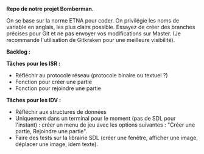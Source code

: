 **Repo de notre projet Bomberman.**

On se base sur la norme ETNA pour coder. On privilégie les noms de variable en anglais, les plus clairs possible.
Essayez de créer des branches précises pour Git et ne pas envoyer vos modifications sur Master. (Je recommande l'utilisation de Gitkraken pour une meilleure visibilité).

**Backlog :**

**Tâches pour les ISR :** 
- Réfléchir au protocole réseau (protocole binaire ou textuel ?)
- Fonction pour créer une partie 
- Fonction pour rejoindre une partie

**Tâches pour les IDV :**
- Réfléchir aux structures de données
- Uniquement dans un terminal pour le moment (pas de SDL pour l'instant) : créer un menu de jeu avec les options suivantes : "Créer une partie, Rejoindre une partie".
- Faire des tests sur la librairie SDL (créer une fenêtre, afficher une image, déplacer une image, idem texte).
